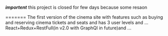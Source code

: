 **_importent_**
this project is closed for few days because some resaon

=======
The first version of the cinema site with features such as buying and reserving cinema tickets and seats and has 3 user levels and ...
React+Redux+RestFull(in v2.0 with GraphQl in future)and ...
